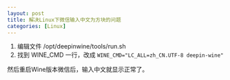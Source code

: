 ```yaml
---
layout: post
title: 解决Linux下微信输入中文为方块的问题
categories: [Linux]
---
```


1. 编辑文件 /opt/deepinwine/tools/run.sh
2. 找到 WINE_CMD 一行，改成 ```WINE_CMD="LC_ALL=zh_CN.UTF-8 deepin-wine"```

然后重启Wine版本微信后，输入中文就显示正常了。
